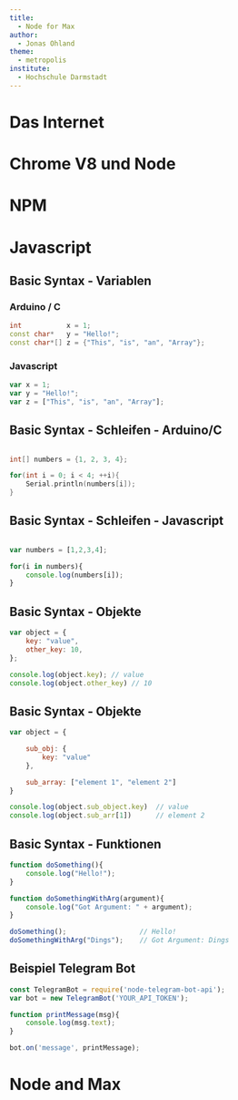 ```yaml
---
title:
  - Node for Max
author:
  - Jonas Ohland
theme:
  - metropolis
institute:
  - Hochschule Darmstadt
---
```


# Das Internet

# Chrome V8 und Node

# NPM

# Javascript

## Basic Syntax - Variablen

### Arduino / C

```cpp
int           x = 1;
const char*   y = "Hello!";
const char*[] z = {"This", "is", "an", "Array"};
```


### Javascript

```javascript
var x = 1;
var y = "Hello!";
var z = ["This", "is", "an", "Array"];
```

## Basic Syntax - Schleifen - Arduino/C


```cpp

int[] numbers = {1, 2, 3, 4};

for(int i = 0; i < 4; ++i){
    Serial.println(numbers[i]);
}

```

## Basic Syntax - Schleifen - Javascript

```javascript

var numbers = [1,2,3,4];

for(i in numbers){
    console.log(numbers[i]);
}

```

## Basic Syntax - Objekte

```javascript
var object = {
    key: "value",
    other_key: 10,
};

console.log(object.key); // value
console.log(object.other_key) // 10
```

## Basic Syntax - Objekte

```javascript
var object = {

    sub_obj: {
        key: "value"
    },

    sub_array: ["element 1", "element 2"]
}

console.log(object.sub_object.key)  // value
console.log(object.sub_arr[1])      // element 2

```
## Basic Syntax - Funktionen

```javascript
function doSomething(){
    console.log("Hello!");
}

function doSomethingWithArg(argument){
    console.log("Got Argument: " + argument);
}

doSomething();                  // Hello!
doSomethingWithArg("Dings");    // Got Argument: Dings
```

## Beispiel Telegram Bot

```javascript
const TelegramBot = require('node-telegram-bot-api');
var bot = new TelegramBot('YOUR_API_TOKEN');

function printMessage(msg){
    console.log(msg.text);
}

bot.on('message', printMessage);

```

# Node and Max